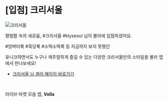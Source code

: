 # [입점] 크리서울

![크리서울](../../assets/marketing/dist/seller-klyseoul.png)

평범함 속의 새로움, #크리서울 #klyseoul 님이 볼라에 입점하셨어요.

#앙버터룩 #흑당룩 #소떡소떡룩 등 지금까지 보지 못했던

유니크하면서도 누구나 캐주얼하게 즐길 수 있는 다양한 크리서울만의 스타일을 볼라 앱에서 만나보세요!

- [크리서울 님 셀러 페이지 바로가기](volla://deeplink/seller/38)

<br>

라이브 마켓 모음 앱, **Volla**
